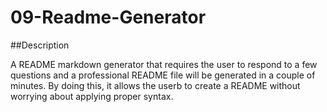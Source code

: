 # 09-Readme-Generator

##Description

A README markdown generator that requires the user to respond to a few questions and a professional README file will be generated in a couple of minutes. By doing this, it allows the userb to create a README without worrying about applying proper syntax.
